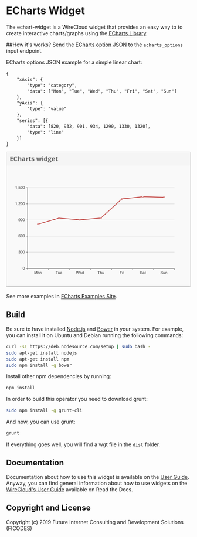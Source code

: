 # ECharts Widget

The echart-widget is a WireCloud widget that provides an easy way to to create interactive charts/graphs using the [ECharts Library](https://ecomfe.github.io/echarts-doc/public/en/index.html).

##How it's works?
Send the [ECharts option JSON](https://ecomfe.github.io/echarts-doc/public/en/option.html#title) to the `echarts_options` input endpoint.

ECharts options JSON example for a simple linear chart:
```
{
    "xAxis": {
        "type": "category",
        "data": ["Mon", "Tue", "Wed", "Thu", "Fri", "Sat", "Sun"]
    },
    "yAxis": {
        "type": "value"
    },
    "series": [{
        "data": [820, 932, 901, 934, 1290, 1330, 1320],
        "type": "line"
    }]
}
```

![linechart example](https://github.com/Wirecloud/echarts-widget/blob/develop/src/images/exampleLineChart.png)

See more examples in [ECharts Examples Site](https://ecomfe.github.io/echarts-examples/public/index.html).

Build
-----

Be sure to have installed [Node.js](http://node.js) and [Bower](http://bower.io) in your system. For example, you can install it on Ubuntu and Debian running the following commands:

```bash
curl -sL https://deb.nodesource.com/setup | sudo bash -
sudo apt-get install nodejs
sudo apt-get install npm
sudo npm install -g bower
```

Install other npm dependencies by running:

```bash
npm install
```

In order to build this operator you need to download grunt:

```bash
sudo npm install -g grunt-cli
```

And now, you can use grunt:

```bash
grunt
```

If everything goes well, you will find a wgt file in the `dist` folder.

## Documentation

Documentation about how to use this widget is available on the
[User Guide](src/doc/userguide.md). Anyway, you can find general information
about how to use widgets on the
[WireCloud's User Guide](https://wirecloud.readthedocs.io/en/stable/user_guide/)
available on Read the Docs.

## Copyright and License

Copyright (c) 2019 Future Internet Consulting and Development Solutions (FICODES)

